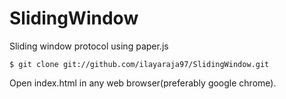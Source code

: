 # SlidingWindow
Sliding window protocol using paper.js

`$ git clone git://github.com/ilayaraja97/SlidingWindow.git`

Open index.html in any web browser(preferably google chrome).
